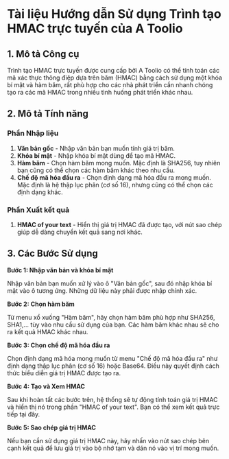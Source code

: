 # Tài liệu Hướng dẫn Sử dụng Trình tạo HMAC trực tuyến của A Toolio

## 1. Mô tả Công cụ

Trình tạo HMAC trực tuyến được cung cấp bởi A Toolio có thể tính toán các mã xác thực thông điệp dựa trên băm (HMAC) bằng cách sử dụng một khóa bí mật và hàm băm, rất phù hợp cho các nhà phát triển cần nhanh chóng tạo ra các mã HMAC trong nhiều tình huống phát triển khác nhau.

## 2. Mô tả Tính năng

### Phần Nhập liệu

1. **Văn bản gốc** - Nhập văn bản bạn muốn tính giá trị băm.
2. **Khóa bí mật** - Nhập khóa bí mật dùng để tạo mã HMAC.
3. **Hàm băm** - Chọn hàm băm mong muốn. Mặc định là SHA256, tuy nhiên bạn cũng có thể chọn các hàm băm khác theo nhu cầu.
4. **Chế độ mã hóa đầu ra** - Chọn định dạng mã hóa đầu ra mong muốn. Mặc định là hệ thập lục phân (cơ số 16), nhưng cũng có thể chọn các định dạng khác.

### Phần Xuất kết quả

1. **HMAC of your text** - Hiển thị giá trị HMAC đã được tạo, với nút sao chép giúp dễ dàng chuyển kết quả sang nơi khác.

## 3. Các Bước Sử dụng

**Bước 1: Nhập văn bản và khóa bí mật**

Nhập văn bản bạn muốn xử lý vào ô "Văn bản gốc", sau đó nhập khóa bí mật vào ô tương ứng. Những dữ liệu này phải được nhập chính xác.

**Bước 2: Chọn hàm băm**

Từ menu xổ xuống "Hàm băm", hãy chọn hàm băm phù hợp như SHA256, SHA1,... tùy vào nhu cầu sử dụng của bạn. Các hàm băm khác nhau sẽ cho ra kết quả HMAC khác nhau.

**Bước 3: Chọn chế độ mã hóa đầu ra**

Chọn định dạng mã hóa mong muốn từ menu "Chế độ mã hóa đầu ra" như định dạng thập lục phân (cơ số 16) hoặc Base64. Điều này quyết định cách thức biểu diễn giá trị HMAC được tạo ra.

**Bước 4: Tạo và Xem HMAC**

Sau khi hoàn tất các bước trên, hệ thống sẽ tự động tính toán giá trị HMAC và hiển thị nó trong phần "HMAC of your text". Bạn có thể xem kết quả trực tiếp tại đây.

**Bước 5: Sao chép giá trị HMAC**

Nếu bạn cần sử dụng giá trị HMAC này, hãy nhấn vào nút sao chép bên cạnh kết quả để lưu giá trị vào bộ nhớ tạm và dán nó vào vị trí mong muốn.